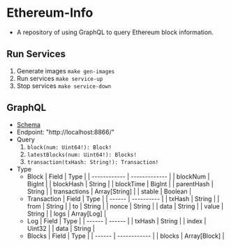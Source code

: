 # Ethereum-Info
- A repository of using GraphQL to query Ethereum block information.
## Run Services
1. Generate images `make gen-images`
2. Run services `make service-up`
3. Stop services `make service-down`

## GraphQL
- [Schema](https://github.com/0x726f6f6b6965/ethereum-info/blob/main/api/graph-service/schema/schema.graphqls)
- Endpoint: "http://localhost:8866/"
- Query
  1. `block(num: Uint64!): Block!`
  2. `latestBlocks(num: Uint64!): Blocks!`
  3. `transaction(txHash: String!): Transaction!`
- Type
  - Block
    | Field        | Type          |
    | ------------ | ------------- |
    | blockNum     | BigInt        |
    | blockHash    | String        |
    | blockTime    | BigInt        |
    | parentHash   | String        |
    | transactions | Array[String] |
    | stable       | Boolean       |
  - Transaction
    | Field  | Type       |
    | ------ | ---------- |
    | txHash | String     |
    | from   | String     |
    | to     | String     |
    | nonce  | String     |
    | data   | String     |
    | value  | String     |
    | logs   | Array[Log] |
  - Log
    | Field  | Type   |
    | ------ | ------ |
    | txHash | String |
    | index  | Uint32 |
    | data   | String |
  - Blocks
    | Field  | Type         |
    | ------ | ------------ |
    | blocks | Array[Block] |
